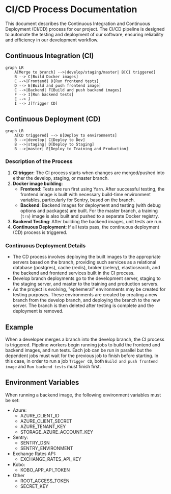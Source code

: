 # CI/CD Process Documentation

This document describes the Continuous Integration and Continuous Deployment (CI/CD) process for our project. The CI/CD pipeline is designed to automate the testing and deployment of our software, ensuring reliability and efficiency in our development workflow.

## Continuous Integration (CI)

```mermaid
graph LR
    A[Merge to branch] -->|develop/staging/master| B[CI triggered]
    B --> C[Build Docker images]
    C -->|Frontend| D[Run frontend tests]
    D --> E[Build and push frontend image]
    C -->|Backend| F[Build and push backend images]
    F --> I[Run backend tests]
    E --> J
    I --> J[Trigger CD]
```

## Continuous Deployment (CD)

```mermaid
graph LR
    A[CD triggered] --> B[Deploy to environments]
    B -->|develop| C[Deploy to Dev]
    B -->|staging| D[Deploy to Staging]
    B -->|master| E[Deploy to Training and Production]
```

### Description of the Process

1. **CI trigger**: The CI process starts when changes are merged/pushed into either the develop, staging, or master branch.
2. **Docker image building**:
   - **Frontend**: Tests are run first using Yarn. After successful testing, the frontend image is built with necessary build-time environment variables, particularly for Sentry, based on the branch.
   - **Backend**: Backend images for deployment and testing (with debug options and packages) are built. For the master branch, a training (`trn`) image is also built and pushed to a separate Docker registry.
3. **Backend Testing**: After building the backend images, unit tests are run.
4. **Continuous Deployment**: If all tests pass, the continuous deployment (CD) process is triggered.

### Continuous Deployment Details

- The CD process involves deploying the built images to the appropriate servers based on the branch, providing such services as a relational database (postgres), cache (redis), broker (celery), elasticsearch, and the backend and frontend services built in the CI process.
- Develop branch deployments go to the development server, staging to the staging server, and master to the training and production servers.
- As the project is evolving, "ephemeral" environments may be created for testing purposes. These environments are created by creating a new branch from the develop branch, and deploying the branch to the new server. The branch is then deleted after testing is complete and the deployment is removed.

## Example

When a developer merges a branch into the develop branch, the CI process is triggered. Pipeline workers begin running jobs to build the frontend and backend images, and run tests. Each job can be run in parallel but the dependent jobs must wait for the previous job to finish before starting. In this case, in order to run a job `Trigger CD`, both `Build and push frontend image` and `Run backend tests` must finish first.

## Environment Variables

When running a backend image, the following environment variables must be set:
- Azure:
    - AZURE_CLIENT_ID
    - AZURE_CLIENT_SECRET
    - AZURE_TENANT_KEY
    - STORAGE_AZURE_ACCOUNT_KEY
- Sentry:
    - SENTRY_DSN
    - SENTRY_ENVIRONMENT
- Exchange Rates API:
    - EXCHANGE_RATES_API_KEY
- Kobo:
    - KOBO_APP_API_TOKEN
- Other
    - ROOT_ACCESS_TOKEN
    - SECRET_KEY